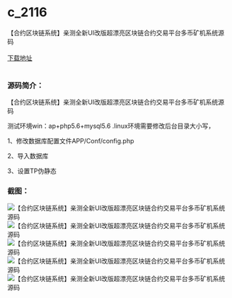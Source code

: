 # c_2116
【合约区块链系统】亲测全新UI改版超漂亮区块链合约交易平台多币矿机系统源码
<br/></br>
[下载地址](https://www.uuid2.com/2116.html "下载地址")
<br/></br>
<h3>源码简介：</h3>
<p>【合约区块链系统】亲测全新UI改版超漂亮区块链合约交易平台多币矿机系统源码<p>
<p>测试环境win：ap+php5.6+mysql5.6 .linux环境需要修改后台目录大小写，<p>
<p>1、修改数据库配置文件APP/Conf/config.php<p>
<p>2、导入数据库<p>
<p>3、设置TP伪静态<p>
<h3>截图：</h3>
<img src="https://www.uuid2.com/wp-content/uploads/img/pro/20220430/16512863867493.jpg" alt="【合约区块链系统】亲测全新UI改版超漂亮区块链合约交易平台多币矿机系统源码"><img src="https://www.uuid2.com/wp-content/uploads/img/pro/20220430/16512863877394.jpg" alt="【合约区块链系统】亲测全新UI改版超漂亮区块链合约交易平台多币矿机系统源码"><img src="https://www.uuid2.com/wp-content/uploads/img/pro/20220430/16512863876912.jpg" alt="【合约区块链系统】亲测全新UI改版超漂亮区块链合约交易平台多币矿机系统源码"><img src="https://www.uuid2.com/wp-content/uploads/img/pro/20220430/16512863874187.jpg" alt="【合约区块链系统】亲测全新UI改版超漂亮区块链合约交易平台多币矿机系统源码"><img src="https://www.uuid2.com/wp-content/uploads/img/pro/20220430/16512863871375.jpg" alt="【合约区块链系统】亲测全新UI改版超漂亮区块链合约交易平台多币矿机系统源码">
